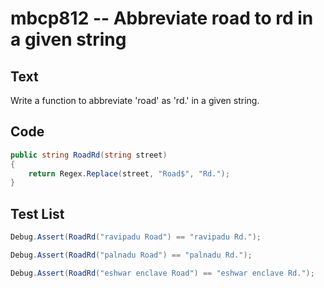 # mbcp812 -- Abbreviate road to rd in a given string

## Text

Write a function to abbreviate 'road' as 'rd.' in a given string.

## Code

```csharp
public string RoadRd(string street)  
{  
    return Regex.Replace(street, "Road$", "Rd.");  
}
```

## Test List

```csharp
Debug.Assert(RoadRd("ravipadu Road") == "ravipadu Rd.");
```

```csharp
Debug.Assert(RoadRd("palnadu Road") == "palnadu Rd.");
```

```csharp
Debug.Assert(RoadRd("eshwar enclave Road") == "eshwar enclave Rd.");
```
